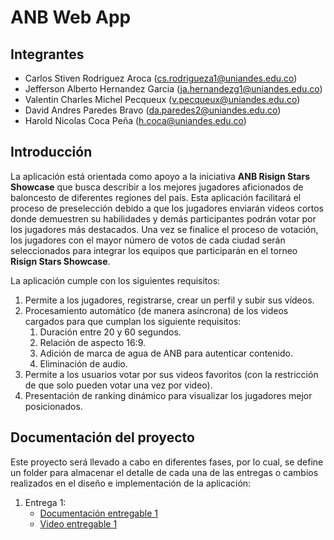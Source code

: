 # ANB Web App
## Integrantes
- Carlos Stiven Rodriguez Aroca (cs.rodrigueza1@uniandes.edu.co)
- Jefferson Alberto Hernandez Garcia (ja.hernandezg1@uniandes.edu.co)
- Valentin Charles Michel Pecqueux (v.pecqueux@uniandes.edu.co)
- David Andres Paredes Bravo (da.paredes2@uniandes.edu.co)
- Harold Nicolas Coca Peña (h.coca@uniandes.edu.co)

## Introducción
La aplicación está orientada como apoyo a la iniciativa **ANB Risign Stars Showcase** que busca describir a los mejores jugadores aficionados de baloncesto de diferentes regiones del país.
Esta aplicación facilitará el proceso de preselección debido a que los jugadores enviarán videos cortos donde demuestren su habilidades y demás participantes podrán votar por los jugadores más destacados. Una vez se finalice el proceso de votación, los jugadores con el mayor número de votos de cada ciudad serán seleccionados para integrar los equipos que participarán en el torneo **Risign Stars Showcase**.

La aplicación cumple con los siguientes requisitos:
1. Permite a los jugadores, registrarse, crear un perfil y subir sus vídeos.
2. Procesamiento automático (de manera asíncrona) de los videos cargados para que cumplan los siguiente requisitos:
   1. Duración entre 20 y 60 segundos.
   2. Relación de aspecto 16:9.
   3. Adición de marca de agua de ANB para autenticar contenido.
   4. Eliminación de audio.
4. Permite a los usuarios votar por sus videos favoritos (con la restricción de que solo pueden votar una vez por video).
5. Presentación de ranking dinámico para visualizar los jugadores mejor posicionados.

## Documentación del proyecto
Este proyecto será llevado a cabo en diferentes fases, por lo cual, se define un folder para almacenar el detalle de cada una de las entregas o cambios realizados en el diseño e implementación de la aplicación:

1. Entrega 1:
   - [Documentación entregable 1](https://github.com/Carlos-Rodriguez98/ANB-WebApp/tree/main/docs/Entrega_1)
   - [Video entregable 1](https://github.com/Carlos-Rodriguez98/ANB-WebApp/tree/main/docs/sustentacion/Entrega_1)





